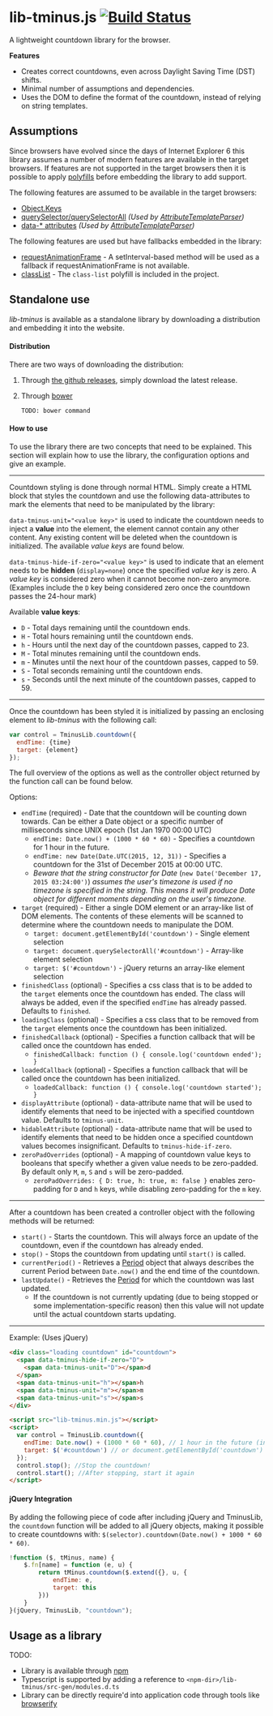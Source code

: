 lib-tminus.js [![Build Status](https://travis-ci.org/ChronusEU/lib-tminus.js.svg)](https://travis-ci.org/ChronusEU/lib-tminus.js)
=============

A lightweight countdown library for the browser. 

**Features**
- Creates correct countdowns, even across Daylight Saving Time (DST) shifts.
- Minimal number of assumptions and dependencies.
- Uses the DOM to define the format of the countdown, instead of relying on string templates.

Assumptions
------------
Since browsers have evolved since the days of Internet Explorer 6 this library assumes a number of modern features are available in the target browsers. If features are not supported in the target browsers then it is possible to apply [polyfills](http://en.wikipedia.org/wiki/Polyfill) before embedding the library to add support.

The following features are assumed to be available in the target browsers:
- [Object.Keys](http://kangax.github.io/compat-table/es5/#Object.keys)
- [querySelector/querySelectorAll](http://caniuse.com/#feat=queryselector) *(Used by [AttributeTemplateParser](src/parser/AttributeTemplateParser.ts))*
- [data-* attributes](http://caniuse.com/#feat=dataset) *(Used by [AttributeTemplateParser](src/parser/AttributeTemplateParser.ts))*

The following features are used but have fallbacks embedded in the library:
- [requestAnimationFrame](http://caniuse.com/#feat=requestanimationframe) - A setInterval-based method will be used as a fallback if requestAnimationFrame is not available.
- [classList](http://caniuse.com/#feat=classlist) - The `class-list` polyfill is included in the project.

Standalone use
------------
*lib-tminus* is available as a standalone library by downloading a distribution and embedding it into the website.

#### Distribution

There are two ways of downloading the distribution:

1. Through [the github releases](https://github.com/ChronusEU/lib-tminus.js/releases), simply download the latest release.
2. Through [bower](http://bower.io/)

   `TODO: bower command`

#### How to use

To use the library there are two concepts that need to be explained.
This section will explain how to use the library, the configuration options and give an example.

---

Countdown styling is done through normal HTML. Simply create a HTML block that styles the countdown and use the following data-attributes to mark the elements that need to be manipulated by the library:

`data-tminus-unit="<value key>"` is used to indicate the countdown needs to inject a **value** into the element, the element cannot contain any other content. Any existing content will be deleted when the countdown is initialized.
The available *value keys* are found below.

`data-tminus-hide-if-zero="<value key>"` is used to indicate that an element needs to be **hidden** (`display=none`) once the specified *value key* is zero. A *value key* is considered zero when it cannot become non-zero anymore. (Examples include the `D` key being considered zero once the countdown passes the 24-hour mark)

Available **value keys**:
- `D` - Total days remaining until the countdown ends.
- `H` - Total hours remaining until the countdown ends.
- `h` - Hours until the next day of the countdown passes, capped to 23.
- `M` - Total minutes remaining until the countdown ends.
- `m` - Minutes until the next hour of the countdown passes, capped to 59.
- `S` - Total seconds remaining until the countdown ends.
- `s` - Seconds until the next minute of the countdown passes, capped to 59.

---

Once the countdown has been styled it is initialized by passing an enclosing element to *lib-tminus* with the following call:

```javascript
var control = TminusLib.countdown({
  endTime: {time}
  target: {element}
});
```

The full overview of the options as well as the controller object returned by the function call can be found below.

Options:
- `endTime` (required) - Date that the countdown will be counting down towards. Can be either a Date object or a specific number of milliseconds since UNIX epoch (1st Jan 1970 00:00 UTC)
  - `endTime: Date.now() + (1000 * 60 * 60)` - Specifies a countdown for 1 hour in the future.
  - `endTime: new Date(Date.UTC(2015, 12, 31))` - Specifies a countdown for the 31st of December 2015 at 00:00 UTC.
  - *Beware that the string constructor for Date* (`new Date('December 17, 2015 03:24:00')`) *assumes the user's timezone is used if no timezone is specified in the string. This means it will produce Date object for different moments depending on the user's timezone.*
- `target` (required) - Either a single DOM element or an array-like list of DOM elements. The contents of these elements will be scanned to determine where the countdown needs to manipulate the DOM.
  - `target: document.getElementById('countdown')` - Single element selection
  - `target: document.querySelectorAll('#countdown')` - Array-like element selection
  - `target: $('#countdown')` - jQuery returns an array-like element selection
- `finishedClass` (optional) - Specifies a css class that is to be added to the `target` elements once the countdown has ended. The class will always be added, even if the specified `endTime` has already passed. Defaults to `finished`.
- `loadingClass` (optional) - Specifies a css class that to be removed from the `target` elements once the countdown has been initialized.
- `finishedCallback` (optional) - Specifies a function callback that will be called once the countdown has ended.
  - `finishedCallback: function () { console.log('countdown ended'); }`
- `loadedCallback` (optional) - Specifies a function callback that will be called once the countdown has been initialized.
  - `loadedCallback: function () { console.log('countdown started'); }`
- `displayAttribute` (optional) - data-attribute name that will be used to identify elements that need to be injected with a specified countdown value. Defaults to `tminus-unit`.
- `hidableAttribute` (optional) - data-attribute name that will be used to identify elements that need to be hidden once a specified countdown values becomes insignificant. Defaults to `tminus-hide-if-zero`.
- `zeroPadOverrides` (optional) - A mapping of countdown value keys to booleans that specify whether a given value needs to be zero-padded. By default only `M`, `m`, `S` and `s` will be zero-padded.
  - `zeroPadOverrides: { D: true, h: true, m: false }` enables zero-padding for `D` and `h` keys, while disabling zero-padding for the `m` key.

---

After a countdown has been created a controller object with the following methods will be returned:
- `start()` - Starts the countdown. This will always force an update of the countdown, even if the countdown has already ended.
- `stop()` - Stops the countdown from updating until `start()` is called.
- `currentPeriod()` - Retrieves a [Period](src/unit/Period.ts) object that always describes the current Period between `Date.now()` and the end time of the countdown.
- `lastUpdate()` - Retrieves the [Period](src/unit/Period.ts) for which the countdown was last updated.
  - If the countdown is not currently updating (due to being stopped or some implementation-specific reason) then this value will not update until the actual countdown starts updating.

---

Example: (Uses jQuery)
```html
<div class="loading countdown" id="countdown">
  <span data-tminus-hide-if-zero="D">
    <span data-tminus-unit="D"></span>d 
  </span>
  <span data-tminus-unit="h"></span>h 
  <span data-tminus-unit="m"></span>m 
  <span data-tminus-unit="s"></span>s
</div>

<script src="lib-tminus.min.js"></script>
<script>
  var control = TminusLib.countdown({
    endTime: Date.now() + (1000 * 60 * 60), // 1 hour in the future (in milliseconds)
    target: $('#countdown') // or document.getElementById('countdown')
  });
  control.stop(); //Stop the countdown!
  control.start(); //After stopping, start it again
</script>
```

#### jQuery Integration

By adding the following piece of code after including jQuery and TminusLib, the `countdown` function will be added to all jQuery objects, making it possible to create countdowns with: `$(selector).countdown(Date.now() + 1000 * 60 * 60)`.
```javascript
!function ($, tMinus, name) {
    $.fn[name] = function (e, u) {
        return tMinus.countdown($.extend({}, u, {
            endTime: e,
            target: this
        }))
    }
}(jQuery, TminusLib, "countdown");
```

Usage as a library
------------
TODO:
- Library is available through [npm](https://www.npmjs.com/package/lib-tminus)
- Typescript is supported by adding a reference to `<npm-dir>/lib-tminus/src-gen/modules.d.ts`
- Library can be directly require'd into application code through tools like [browserify](http://browserify.org/)